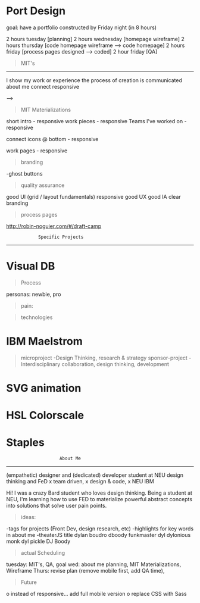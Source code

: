 Port Design
===========

goal: have a portfolio constructed by Friday night (in 8 hours)

2 hours tuesday [planning]
2 hours wednesday [homepage wireframe]
2 hours thursday [code homepage wireframe --> code homepage]
2 hours friday [process pages designed --> coded]
2 hour friday [QA]
>MIT's
------
I show my work or experience
the process of creation is communicated
about me 
connect
responsive 



--> 
>MIT Materializations

short intro                 - responsive
work pieces                 - responsive
Teams I've worked on        - responsive

connect icons @ bottom      - responsive


work pages                  - responsive

>branding

-ghost buttons


>quality assurance

good UI (grid / layout fundamentals)
responsive
good UX
good IA
clear branding


>process pages

http://robin-noguier.com/#/draft-camp



                Specific Projects
------------------------------------------------------------------------------------------------------
Visual DB
========

>Process

personas: newbie, pro

>pain:

>technologies


IBM Maelstrom
=============

>microproject
    -Design Thinking, research & strategy
>sponsor-project
    -Interdisciplinary collaboration, design thinking, development
    
SVG animation
=============


HSL Colorscale
==============

Staples
=======

                        About Me
------------------------------------------------------------------------------------------------------
(empathetic) designer and (dedicated) developer
student at NEU
design thinking and FeD
  x team driven, x design & code, x NEU IBM
  
  
Hi!  I was a crazy Bard student who loves design thinking.  Being a student at NEU, I'm learning how to use FED to materialize powerful abstract concepts into solutions that solve user pain points.


>ideas:

-tags for projects (Front Dev, design research, etc)
-highlights for key words in about me
-theaterJS title dylan boudro dboody funkmaster dyl dylonious monk dyl pickle DJ Boody

>actual Scheduling

tuesday: MIT's, QA, goal
wed: about me planning, MIT Materializations, Wireframe
Thurs: revise plan (remove mobile first, add QA time), 

>Future

o instead of responsive... add full mobile version
o replace CSS with Sass